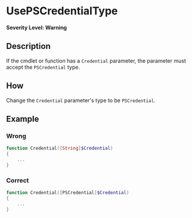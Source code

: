 # UsePSCredentialType
**Severity Level: Warning**

## Description
If the cmdlet or function has a `Credential` parameter, the parameter must accept the `PSCredential` type.

## How
Change the `Credential` parameter's type to be `PSCredential`.

## Example
### Wrong
``` PowerShell
function Credential([String]$Credential)
{
	...
}
```

### Correct
``` PowerShell
function Credential([PSCredential]$Credential)
{
	...
}
```
